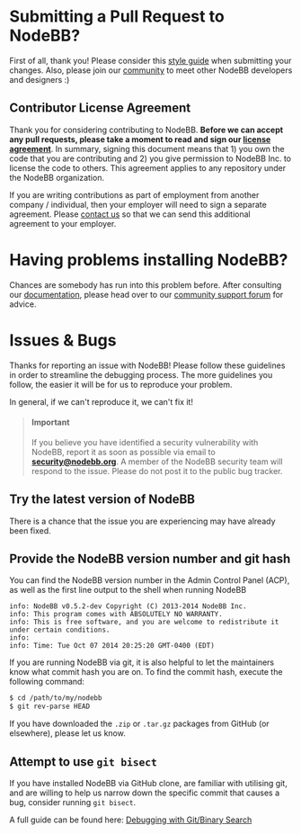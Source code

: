 # Submitting a Pull Request to NodeBB?

First of all, thank you! Please consider this [style guide](https://docs.nodebb.org/en/latest/contributing/style-guide.html) when submitting your changes. Also, please join our [community](https://community.nodebb.org) to meet other NodeBB developers and designers :) 

## Contributor License Agreement

Thank you for considering contributing to NodeBB. **Before we can accept any pull requests, please take a moment to read and sign our [license agreement](https://www.clahub.com/agreements/NodeBB/NodeBB)**. In summary, signing this document means that 1) you own the code that you are contributing and 2) you give permission to NodeBB Inc. to license the code to others. This agreement applies to any repository under the NodeBB organization.

If you are writing contributions as part of employment from another company / individual, then your employer will need to sign a separate agreement. Please [contact us](mailto:accounts@nodebb.org) so that we can send this additional agreement to your employer.


# Having problems installing NodeBB?

Chances are somebody has run into this problem before. After consulting our [documentation](https://docs.nodebb.org/en/latest/installing/os.html), please head over to our [community support forum](https://community.nodebb.org) for advice.


# Issues & Bugs

Thanks for reporting an issue with NodeBB! Please follow these guidelines in order to streamline the debugging process. The more guidelines you follow, the easier it will be for us to reproduce your problem.

In general, if we can't reproduce it, we can't fix it!

> #### **Important**
> If you believe you have identified a security vulnerability with NodeBB, report it as soon as possible via email to **security@nodebb.org**.
> A member of the NodeBB security team will respond to the issue.
> Please do not post it to the public bug tracker.

## Try the latest version of NodeBB

There is a chance that the issue you are experiencing may have already been fixed.

## Provide the NodeBB version number and git hash

You can find the NodeBB version number in the Admin Control Panel (ACP), as well as the first line output to the shell when running NodeBB

``` plaintext
info: NodeBB v0.5.2-dev Copyright (C) 2013-2014 NodeBB Inc.
info: This program comes with ABSOLUTELY NO WARRANTY.
info: This is free software, and you are welcome to redistribute it under certain conditions.
info: 
info: Time: Tue Oct 07 2014 20:25:20 GMT-0400 (EDT)
```

If you are running NodeBB via git, it is also helpful to let the maintainers know what commit hash you are on. To find the commit hash, execute the following command:

``` bash
$ cd /path/to/my/nodebb
$ git rev-parse HEAD
```

If you have downloaded the `.zip` or `.tar.gz` packages from GitHub (or elsewhere), please let us know.

## Attempt to use `git bisect`

If you have installed NodeBB via GitHub clone, are familiar with utilising git, and are willing to help us narrow down the specific commit that causes a bug, consider running `git bisect`.

A full guide can be found here: [Debugging with Git/Binary Search](http://git-scm.com/book/en/Git-Tools-Debugging-with-Git#Binary-Search)
